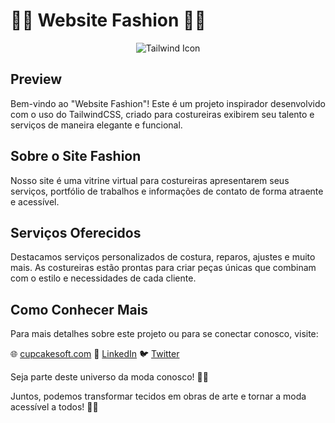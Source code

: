# 💃👗 Website Fashion 👠👒

<p align="center">
  <img src="https://skillicons.dev/icons?i=tailwind" alt="Tailwind Icon" />
</p>

## Preview

<!-- <p align="center">
  <img src="preview.png" alt="Fashion Website Preview" />
</p> -->

Bem-vindo ao "Website Fashion"! Este é um projeto inspirador desenvolvido com o uso do TailwindCSS, criado para costureiras exibirem seu talento e serviços de maneira elegante e funcional.

## Sobre o Site Fashion
Nosso site é uma vitrine virtual para costureiras apresentarem seus serviços, portfólio de trabalhos e informações de contato de forma atraente e acessível.

## Serviços Oferecidos
Destacamos serviços personalizados de costura, reparos, ajustes e muito mais. As costureiras estão prontas para criar peças únicas que combinam com o estilo e necessidades de cada cliente.

## Como Conhecer Mais
Para mais detalhes sobre este projeto ou para se conectar conosco, visite:

🌐 [cupcakesoft.com](https://fashionista.com)
🔗 [LinkedIn](https://www.linkedin.com/in/tiago-l-p-bordin-6909481a5/)
🐦 [Twitter](https://twitter.com/)

Seja parte deste universo da moda conosco! 💃👠

Juntos, podemos transformar tecidos em obras de arte e tornar a moda acessível a todos! 🌟👗
